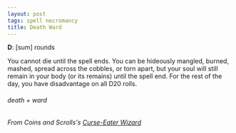 ```yaml
---
layout: post
tags: spell necromancy
title: Death Ward
---
```

**D**: [sum] rounds

You cannot die until the spell ends. You can be hideously mangled, burned, mashed, spread across the cobbles, or torn apart, but your soul will still remain in your body (or its remains) until the spell end. For the rest of the day, you have disadvantage on all D20 rolls.

###### death + ward
###### From Coins and Scrolls's [Curse-Eater Wizard](https://coinsandscrolls.blogspot.com/2019/10/osr-class-curse-eater-wizard.html)
